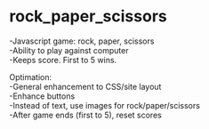 # rock_paper_scissors

-Javascript game: rock, paper, scissors  
-Ability to play against computer  
-Keeps score.  First to 5 wins.  
  
Optimation:  
-General enhancement to CSS/site layout  
-Enhance buttons  
-Instead of text, use images for rock/paper/scissors  
-After game ends (first to 5), reset scores  
